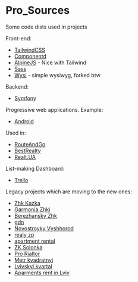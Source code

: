 # Pro_Sources
Some code dists used in projects


Front-end:

* [TailwindCSS](https://tailwindcss.com/) 
* [Componentd](https://tailwindcomponents.com/)
* [AlpineJS](https://github.com/alpinejs/alpine) - Nice with Tailwind
* [Sass](https://sass-lang.com/)
* [Wysi](https://github.com/mdbassit/Wysi) - simple wysiwyg, forked btw

Backend:
* [Symfony](https://symfony.com)

Progressive web applications.
Example:
* [Android](https://play.google.com/store/apps/details?id=net.routeandgo.www)

Used in:

* [RouteAndGo](https://www.routeandgo.net)
* [BestRealty](https://bestrealty.com.ua)
* [Realt.UA](https://realt.ua)


List-making Dashboard:
* [Trello](https://trello.com/bestrealtycomua)

Legacy projects which are moving to the new ones:
* [Zhk Kazka](https://jk-kazka.com.ua/)
* [Garmonia Zhki](https://jk-garmonia.com.ua/)
* [Berezhansky Zhk](https://berezhanskiy.com.ua/)
* [gdn](http://gdn.com.ua)
* [Novostroyky Vyshhorod](http://zirka-dnipra.com.ua)
* [realy zp](http://realt.zp.ua)
* [apartment rental](http://dobova.com.ua)
* [ZK Solonka](http://gksolonka.lviv.ua)
* [Pro Rialtor](http://pro-rieltor.com.ua)
* [Metr kvadratnyi](http://metr2.kiev.ua)
* [Lvivskyi kvartal](http://kvartal.lviv.ua)
* [Aparments rent in Lviv](https://arenda-kvartir.lviv.ua/)